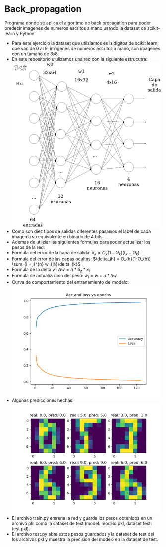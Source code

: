 # Back_propagation
Programa donde se aplica el algoritmo de back propagation para poder predecir imagenes de numeros escritos a mano usando la dataset de scikit-learn y Python.
- Para este ejercicio la dataset que utilziamos es la digitos de scikit learn, que van de 0 al 9, imagenes de numeros escritos a mano, son imagenes con un tamaño de 8x8.
- En este repositorio utulizamos una red con la siguiente estrucutra:
![Alt text](neural_network.png?raw=true "Red nauronal")
- Como son diez tipos de salidas diferentes pasamos el label de cada imagen a su equivalente en binario de 4 bits.
- Ademas de utilziar las siguientes formulas para poder actualizar los pesos de la red:
- Formula del error de la capa de salida:
$\delta_{k} = O_{k}(1-O_{k})(t_{k}-O_{k})$
- Formula del error de las capas ocultas:
$\delta_{h} = O_{h}(1-O_{h}) \sum_{i = j}^{n} w_{jh}\delta_{k}$
- Formula de la delta w:
$\Delta w = n*\delta_{z}*x_{i}$
- Formula de actualizacion del peso:
$w_{i} = w + \alpha * \Delta w$
- Curva de comportamiento del entranamiento del modelo:
![Alt text](acc_loss.png?raw=true "Acc Loss")
- Algunas predicciones hechas:
![Alt text](predicciones.png?raw=true "Acc Loss")
- El archivo train.py entrena la red y guarda los pesos obtenidos en un archivo pkl como la dataset de test (model: modelo.pkl, dataset test: test.pkl).
- El archivo test.py abre estos pesos guardados y la dataset de test del los archivos pkl y muestra la precision del modelo en la dataset de test.
